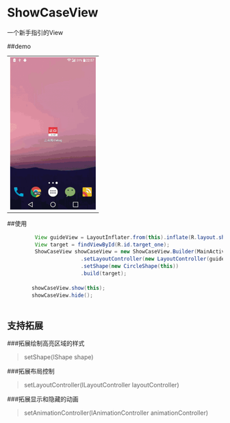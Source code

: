 # ShowCaseView
一个新手指引的View

##demo
<table sytle="border: 0px;">
<tr>
<td><img width="200px" src="https://github.com/corerzhang/ShowCaseView/raw/master/screenshot/showcase.gif" /></td>
</tr>
</table>

##使用
```java
         View guideView = LayoutInflater.from(this).inflate(R.layout.showcase_content_one, null, false);
         View target = findViewById(R.id.target_one);
         ShowCaseView showCaseView = new ShowCaseView.Builder(MainActivity.this)
                        .setLayoutController(new LayoutController(guideView))
                        .setShape(new CircleShape(this))
                        .build(target);
        
        showCaseView.show(this);
        showCaseView.hide();
        
```

## 支持拓展

###拓展绘制高亮区域的样式
>setShape(IShape shape)

###拓展布局控制
>setLayoutController(ILayoutController layoutController)

###拓展显示和隐藏的动画
>setAnimationController(IAnimationController animationController)




